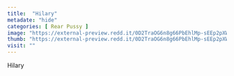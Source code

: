 ```yaml
---
title:  "Hilary"
metadate: "hide"
categories: [ Rear Pussy ]
image: "https://external-preview.redd.it/0D2TraOG6n8g66PbEhlMp-sEEp2pXW7oqCEZueZEIMc.jpg?auto=webp&s=d6382b663bdbf7b396bfbdf2e912bca903891048"
thumb: "https://external-preview.redd.it/0D2TraOG6n8g66PbEhlMp-sEEp2pXW7oqCEZueZEIMc.jpg?width=1080&crop=smart&auto=webp&s=e7dd779a25144f84a2be17d0e3ee9438c3667cff"
visit: ""
---
```

Hilary
